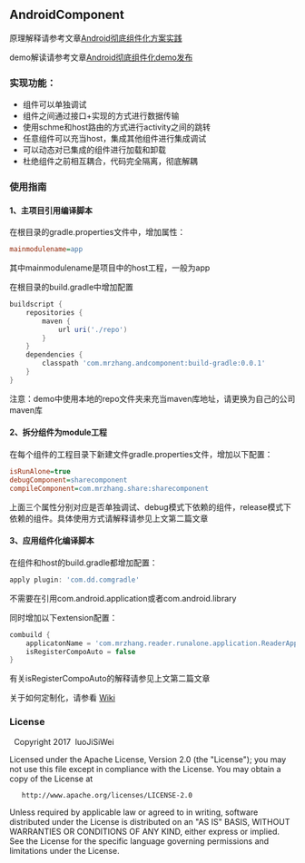 ## AndroidComponent
原理解释请参考文章[Android彻底组件化方案实践](http://www.jianshu.com/p/1b1d77f58e84)

demo解读请参考文章[Android彻底组件化demo发布](http://www.jianshu.com/p/59822a7b2fad)

### 实现功能：
- 组件可以单独调试
- 组件之间通过接口+实现的方式进行数据传输
- 使用schme和host路由的方式进行activity之间的跳转
- 任意组件可以充当host，集成其他组件进行集成调试
- 可以动态对已集成的组件进行加载和卸载
- 杜绝组件之前相互耦合，代码完全隔离，彻底解耦

### 使用指南
#### 1、主项目引用编译脚本
在根目录的gradle.properties文件中，增加属性：
```ini
mainmodulename=app
```
其中mainmodulename是项目中的host工程，一般为app

在根目录的build.gradle中增加配置
```gradle
buildscript {
    repositories {
        maven {
            url uri('./repo')
        }
    }
    dependencies {
        classpath 'com.mrzhang.andcomponent:build-gradle:0.0.1'
    }
}
```
注意：demo中使用本地的repo文件夹来充当maven库地址，请更换为自己的公司maven库

#### 2、拆分组件为module工程
在每个组件的工程目录下新建文件gradle.properties文件，增加以下配置：
```ini
isRunAlone=true
debugComponent=sharecomponent
compileComponent=com.mrzhang.share:sharecomponent
```
上面三个属性分别对应是否单独调试、debug模式下依赖的组件，release模式下依赖的组件。具体使用方式请解释请参见上文第二篇文章

#### 3、应用组件化编译脚本
在组件和host的build.gradle都增加配置：
```gradle
apply plugin: 'com.dd.comgradle'
```
不需要在引用com.android.application或者com.android.library

同时增加以下extension配置：
```gradle
combuild {
    applicatonName = 'com.mrzhang.reader.runalone.application.ReaderApplication'
    isRegisterCompoAuto = false
}
```
有关isRegisterCompoAuto的解释请参见上文第二篇文章

关于如何定制化，请参看 [Wiki](https://github.com/luojilab/DDComponentForAndroid/wiki)

### License

   Copyright 2017  luoJiSiWei

   Licensed under the Apache License, Version 2.0 (the "License");
   you may not use this file except in compliance with the License.
   You may obtain a copy of the License at

       http://www.apache.org/licenses/LICENSE-2.0

   Unless required by applicable law or agreed to in writing, software
   distributed under the License is distributed on an "AS IS" BASIS,
   WITHOUT WARRANTIES OR CONDITIONS OF ANY KIND, either express or implied.
   See the License for the specific language governing permissions and
   limitations under the License.
